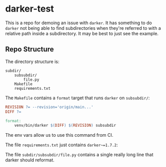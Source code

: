 # darker-test

This is a repo for demoing an issue with `darker`.
It has something to do `darker` not being able to find subdirectories when they're referred to with a relative path inside a subdirectory.
It may be best to just see the example.

## Repo Structure

The directory structure is:

```
subdir/
    subsubdir/
        file.py
    Makefile
    requirements.txt
```

The `Makefile` contains a `format` target that runs `darker` on `subsubdir/`:

```makefile
REVISION ?= --revision='origin/main...'
DIFF ?=

format:
	venv/bin/darker $(DIFF) $(REVISION) subsubdir
```

The env vars allow us to use this command from CI.

The file `requirements.txt` just contains `darker~=1.7.2`:

The file `subdir/subsubdir/file.py` contains a single really long line that darker should reformat.
